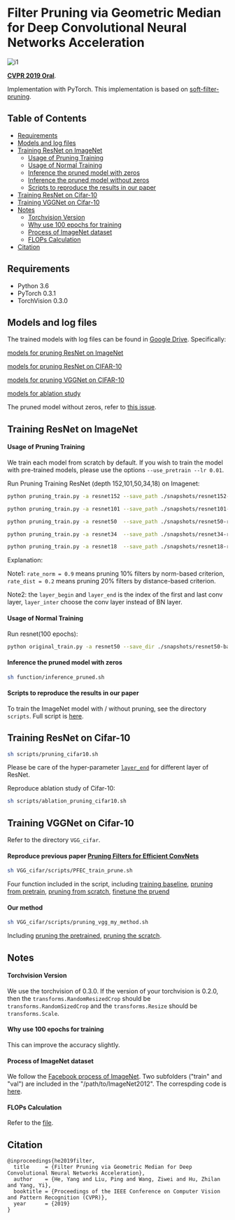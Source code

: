 # Filter Pruning via Geometric Median for Deep Convolutional Neural Networks Acceleration

![i1](https://github.com/he-y/filter-pruning-geometric-median/blob/master/functions/explain.png)

**[CVPR 2019 Oral](http://openaccess.thecvf.com/content_CVPR_2019/html/He_Filter_Pruning_via_Geometric_Median_for_Deep_Convolutional_Neural_Networks_CVPR_2019_paper.html)**. 

Implementation with PyTorch. This implementation is based on [soft-filter-pruning](https://github.com/he-y/soft-filter-pruning).

## Table of Contents

- [Requirements](#requirements)
- [Models and log files](#models-and-log-files)
- [Training ResNet on ImageNet](#training-resnet-on-imagenet)
  - [Usage of Pruning Training](#usage-of-pruning-training)
  - [Usage of Normal Training](#usage-of-normal-training)
  - [Inference the pruned model with zeros](#inference-the-pruned-model-with-zeros)
  - [Inference the pruned model without zeros](#inference-the-pruned-model-without-zeros)
  - [Scripts to reproduce the results in our paper](#scripts-to-reproduce-the-results-in-our-paper)
- [Training ResNet on Cifar-10](#training-resnet-on-cifar-10)
- [Training VGGNet on Cifar-10](#training-vggnet-on-cifar-10)
- [Notes](#notes)
  - [Torchvision Version](#torchvision-version)
  - [Why use 100 epochs for training](#why-use-100-epochs-for-training)
  - [Process of ImageNet dataset](#process-of-imagenet-dataset)
  - [FLOPs Calculation](#flops-calculation)
- [Citation](#citation)


## Requirements
- Python 3.6
- PyTorch 0.3.1
- TorchVision 0.3.0

## Models and log files
The trained models with log files can be found in [Google Drive](https://drive.google.com/drive/folders/1w_Max8L5ICJZSrlha8UybHfICik-iX95?usp=sharing).
Specifically:

[models for pruning ResNet on ImageNet](https://drive.google.com/drive/u/1/folders/1DOYiOZGQxr94rWsEw73ezz9a-0hcNf-2)

[models for pruning ResNet on CIFAR-10](https://drive.google.com/drive/u/1/folders/1YLhcY487U0ZdGiDHzJBJZOJLFYBhrBoD)

[models for pruning VGGNet on CIFAR-10](https://drive.google.com/drive/u/1/folders/1hGnULraEbz8IjSRZx_juzZnvDTDqDdt-)

[models for ablation study](https://drive.google.com/drive/u/1/folders/1PZLOw51n8yvdKO0pzAk_9t6It9Awq6GU)

The pruned model without zeros, refer to [this issue](https://github.com/he-y/filter-pruning-geometric-median/issues/7).

## Training ResNet on ImageNet

#### Usage of Pruning Training
We train each model from scratch by default. If you wish to train the model with pre-trained models, please use the options `--use_pretrain --lr 0.01`. 

Run Pruning Training ResNet (depth 152,101,50,34,18) on Imagenet:

```bash
python pruning_train.py -a resnet152 --save_path ./snapshots/resnet152-rate-0.7 --rate_norm 1 --rate_dist 0.4 --layer_begin 0 --layer_end 462 --layer_inter 3  /path/to/Imagenet2012

python pruning_train.py -a resnet101 --save_path ./snapshots/resnet101-rate-0.7 --rate_norm 1 --rate_dist 0.4 --layer_begin 0 --layer_end 309 --layer_inter 3  /path/to/Imagenet2012

python pruning_train.py -a resnet50  --save_path ./snapshots/resnet50-rate-0.7 --rate_norm 1 --rate_dist 0.4 --layer_begin 0 --layer_end 156 --layer_inter 3  /path/to/Imagenet2012

python pruning_train.py -a resnet34  --save_path ./snapshots/resnet34-rate-0.7 --rate_norm 1 --rate_dist 0.4 --layer_begin 0 --layer_end 105 --layer_inter 3  /path/to/Imagenet2012

python pruning_train.py -a resnet18  --save_path ./snapshots/resnet18-rate-0.7 --rate_norm 1 --rate_dist 0.4 --layer_begin 0 --layer_end 57 --layer_inter 3  /path/to/Imagenet2012
```
Explanation:
 
Note1: `rate_norm = 0.9` means pruning 10% filters by norm-based criterion, `rate_dist = 0.2` means pruning 20% filters by distance-based criterion.

Note2: the `layer_begin` and `layer_end` is the index of the first and last conv layer, `layer_inter` choose the conv layer instead of BN layer. 

#### Usage of Normal Training
Run resnet(100 epochs): 
```bash
python original_train.py -a resnet50 --save_dir ./snapshots/resnet50-baseline  /path/to/Imagenet2012 --workers 36
```

#### Inference the pruned model with zeros
```bash
sh function/inference_pruned.sh
```

#### Scripts to reproduce the results in our paper
To train the ImageNet model with / without pruning, see the directory `scripts`.
Full script is [here](https://github.com/he-y/filter-pruning-geometric-median/tree/master/scripts).


## Training ResNet on Cifar-10
```bash
sh scripts/pruning_cifar10.sh
```
Please be care of the hyper-parameter [`layer_end`](https://github.com/he-y/filter-pruning-geometric-median/blob/master/scripts/pruning_cifar10.sh#L4-L9) for different layer of ResNet.

Reproduce ablation study of Cifar-10:
```bash
sh scripts/ablation_pruning_cifar10.sh
```


## Training VGGNet on Cifar-10
Refer to the directory `VGG_cifar`. 
#### Reproduce previous paper [Pruning Filters for Efficient ConvNets](https://arxiv.org/abs/1608.08710)
```bash
sh VGG_cifar/scripts/PFEC_train_prune.sh
```
Four function included in the script, including [training baseline](https://github.com/he-y/filter-pruning-geometric-median/blob/master/VGG_cifar/scripts/PFEC_train_prune.sh#L3-L12), [pruning from pretrain](https://github.com/he-y/filter-pruning-geometric-median/blob/master/VGG_cifar/scripts/PFEC_train_prune.sh#L14-L43), [pruning from scratch](https://github.com/he-y/filter-pruning-geometric-median/blob/master/VGG_cifar/scripts/PFEC_train_prune.sh#L45-L54), [finetune the pruend](https://github.com/he-y/filter-pruning-geometric-median/blob/master/VGG_cifar/scripts/PFEC_train_prune.sh#L57-L65)

#### Our method
```bash
sh VGG_cifar/scripts/pruning_vgg_my_method.sh
```
Including [pruning the pretrained](https://github.com/he-y/filter-pruning-geometric-median/blob/master/VGG_cifar/scripts/pruning_vgg_my_method.sh#L52-L61), [pruning the scratch](https://github.com/he-y/filter-pruning-geometric-median/blob/master/VGG_cifar/scripts/pruning_vgg_my_method.sh#L62-L66).

## Notes

#### Torchvision Version
We use the torchvision of 0.3.0. If the version of your torchvision is 0.2.0, then the `transforms.RandomResizedCrop` should be `transforms.RandomSizedCrop` and the `transforms.Resize` should be `transforms.Scale`.

#### Why use 100 epochs for training
This can improve the accuracy slightly.

#### Process of ImageNet dataset
We follow the [Facebook process of ImageNet](https://github.com/facebook/fb.resnet.torch/blob/master/INSTALL.md#download-the-imagenet-dataset).
Two subfolders ("train" and "val") are included in the "/path/to/ImageNet2012".
The correspding code is [here](https://github.com/he-y/filter-pruning-geometric-median/blob/master/pruning_imagenet.py#L136-L137).

#### FLOPs Calculation
Refer to the [file](https://github.com/he-y/soft-filter-pruning/blob/master/utils/cifar_resnet_flop.py).



## Citation
```
@inproceedings{he2019filter,
  title     = {Filter Pruning via Geometric Median for Deep Convolutional Neural Networks Acceleration},
  author    = {He, Yang and Liu, Ping and Wang, Ziwei and Hu, Zhilan and Yang, Yi},
  booktitle = {Proceedings of the IEEE Conference on Computer Vision and Pattern Recognition (CVPR)},
  year      = {2019}
}
```
